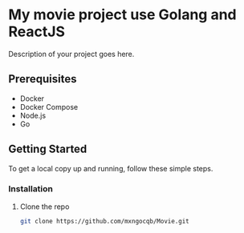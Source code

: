 ﻿# My movie project use Golang and ReactJS
Description of your project goes here.

## Prerequisites

- Docker
- Docker Compose
- Node.js
- Go

## Getting Started

To get a local copy up and running, follow these simple steps.

### Installation

1. Clone the repo
   ```sh
   git clone https://github.com/mxngocqb/Movie.git
